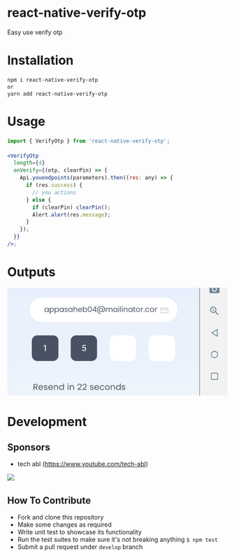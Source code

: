 # react-native-verify-otp

Easy use verify otp

# Installation

```
npm i react-native-verify-otp
or
yarn add react-native-verify-otp
```

# Usage

```jsx
import { VerifyOtp } from 'react-native-verify-otp';

<VerifyOtp
  length={4}
  onVerify={(otp, clearPin) => {
    Api.youendpoints(parameters).then((res: any) => {
      if (res.success) {
        // you actions
      } else {
        if (clearPin) clearPin();
        Alert.alert(res.message);
      }
    });
  }}
/>;
```

# Outputs   

<img src="https://github.com/appasaheb4/react-native-verify-otp/blob/master/assets/otp.png">


# Development

## Sponsors
  - tech abl (https://www.youtube.com/tech-abl)

<a href="https://www.paypal.com/paypalme/AppasahebLakade/"><img src="https://cdn.rawgit.com/twolfson/paypal-github-button/1.0.0/dist/button.svg" height="40"></a>

## How To Contribute

* Fork and clone this repository
* Make some changes as required
* Write unit test to showcase its functionality
* Run the test suites to make sure it's not breaking anything `$ npm test`
* Submit a pull request under `develop` branch


